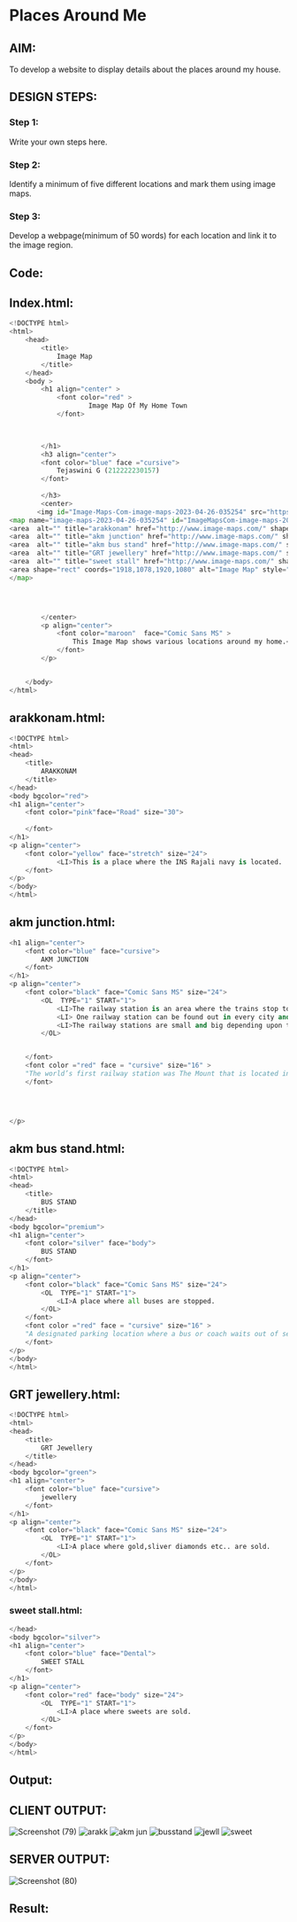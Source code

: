 # Places Around Me
## AIM:
To develop a website to display details about the places around my house.

## DESIGN STEPS:

### Step 1:
Write your own steps here.
### Step 2:
Identify a minimum of five different locations and mark them using image maps.
### Step 3:
Develop a webpage(minimum of 50 words) for each location and link it to the image region.
## Code:

## Index.html:

```python
<!DOCTYPE html>
<html>
    <head>
        <title>
            Image Map
        </title>
    </head>
    <body >
        <h1 align="center" >
            <font color="red" >
                    Image Map Of My Home Town
            </font>


            
        </h1>
        <h3 align="center">
        <font color="blue" face ="cursive">
            Tejaswini G (212222230157)
        </font>
            
        </h3>
        <center>
       <img id="Image-Maps-Com-image-maps-2023-04-26-035254" src="https://app.image-maps.com/m/private/0/bci1nusrhmeligorlqfer37te8_screenshot-73.png" border="0" width="1920" height="1080" orgWidth="1920" orgHeight="1080" usemap="#image-maps-2023-04-26-035254" alt="" />
<map name="image-maps-2023-04-26-035254" id="ImageMapsCom-image-maps-2023-04-26-035254">
<area  alt="" title="arakkonam" href="http://www.image-maps.com/" shape="rect" coords="954,576,1004,626" style="outline:none;" target="_self"     />
<area  alt="" title="akm junction" href="http://www.image-maps.com/" shape="rect" coords="778,666,828,716" style="outline:none;" target="_self"     />
<area  alt="" title="akm bus stand" href="http://www.image-maps.com/" shape="rect" coords="650,533,700,583" style="outline:none;" target="_self"     />
<area  alt="" title="GRT jewellery" href="http://www.image-maps.com/" shape="rect" coords="658,408,708,458" style="outline:none;" target="_self"     />
<area  alt="" title="sweet stall" href="http://www.image-maps.com/" shape="rect" coords="814,541,864,591" style="outline:none;" target="_self"     />
<area shape="rect" coords="1918,1078,1920,1080" alt="Image Map" style="outline:none;" title="Image Map" href="https://www.image-maps.com/" />
</map>




        </center>
        <p align="center">
            <font color="maroon"  face="Comic Sans MS" >
                This Image Map shows various locations around my home.<br>
            </font>
        </p>


    </body>
</html>
```
## arakkonam.html:
```python
<!DOCTYPE html>
<html>
<head>
    <title>
        ARAKKONAM
    </title>
</head>
<body bgcolor="red">
<h1 align="center">
    <font color="pink"face="Road" size="30">
        
    </font>
</h1>
<p align="center">
    <font color="yellow" face="stretch" size="24">
            <LI>This is a place where the INS Rajali navy is located.
    </font>
</p>
</body>
</html>

```
## akm junction.html:
```python
<h1 align="center">
    <font color="blue" face="cursive">
        AKM JUNCTION
    </font>
</h1>
<p align="center">
    <font color="black" face="Comic Sans MS" size="24">
        <OL  TYPE="1" START="1">
            <LI>The railway station is an area where the trains stop to leave and board passengers and goods.<br></LI>     
            <LI> One railway station can be found out in every city and village.<br></LI>
            <LI>The railway stations are small and big depending upon the location.<br></LI>
        </OL>


    </font>
    <font color ="red" face = "cursive" size="16" > 
    "The world’s first railway station was The Mount that is located in Swansea, Wales on the Oystermouth railway."
    </font>




</p>
```
## akm bus stand.html:
```python
<!DOCTYPE html>
<html>
<head>
    <title>
        BUS STAND
    </title>
</head>
<body bgcolor="premium">
<h1 align="center">
    <font color="silver" face="body">
        BUS STAND
    </font>
</h1>
<p align="center">
    <font color="black" face="Comic Sans MS" size="24">
        <OL  TYPE="1" START="1">
            <LI>A place where all buses are stopped.
        </OL>
    </font>
    <font color ="red" face = "cursive" size="16" > 
    "A designated parking location where a bus or coach waits out of service between scheduled public transport services. "
    </font>
</p>
</body>
</html>
```
## GRT jewellery.html:
```python
<!DOCTYPE html>
<html>
<head>
    <title>
        GRT Jewellery
    </title>
</head>
<body bgcolor="green">
<h1 align="center">
    <font color="blue" face="cursive">
        jewellery
    </font>
</h1>
<p align="center">
    <font color="black" face="Comic Sans MS" size="24">
        <OL  TYPE="1" START="1">
            <LI>A place where gold,sliver diamonds etc.. are sold.
        </OL>
    </font>
</p>
</body>
</html>
```
### sweet stall.html:
```python
</head>
<body bgcolor="silver">
<h1 align="center">
    <font color="blue" face="Dental">
        SWEET STALL
    </font>
</h1>
<p align="center">
    <font color="red" face="body" size="24">
        <OL  TYPE="1" START="1">
            <LI>A place where sweets are sold.
        </OL>
    </font>
</p>
</body>
</html>
```
## Output:
## CLIENT OUTPUT:
![Screenshot (79)](https://user-images.githubusercontent.com/121222763/234481979-16428b25-ae01-4364-b5ab-2d51e8935dfd.png)
![arakk](https://user-images.githubusercontent.com/121222763/234482188-d762a529-9e62-4b04-8b08-7559187c1701.png)
![akm jun](https://user-images.githubusercontent.com/121222763/234482218-fc981524-bb03-45c9-87fe-4ecbfecc6c35.png)
![busstand](https://user-images.githubusercontent.com/121222763/234482254-de4c9453-d155-449c-a7d2-70046d64f6e5.png)
![jewll](https://user-images.githubusercontent.com/121222763/234482282-14470445-298b-40a6-b9b4-9379590bd06e.png)
![sweet](https://user-images.githubusercontent.com/121222763/234482314-38ba9942-caf2-4ff0-992d-aafc50a86120.png)

## SERVER OUTPUT:
![Screenshot (80)](https://user-images.githubusercontent.com/121222763/234482410-fedf59f3-f351-4d2e-add4-1ad4d6b7e9ad.png)

## Result:

